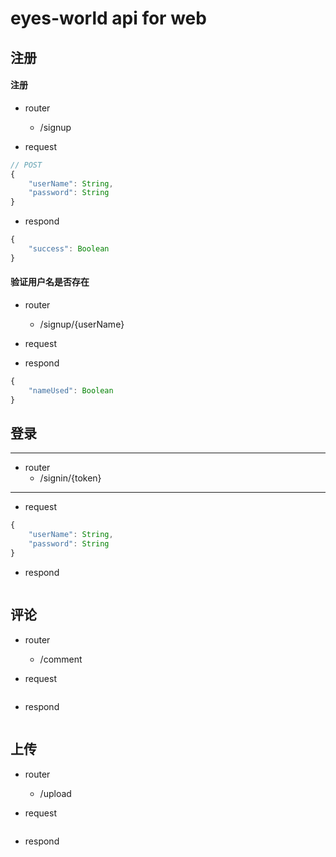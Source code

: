 # eyes-world api for web

## 注册

#### 注册

* router
  * /signup

* request
```js
// POST
{
    "userName": String,
    "password": String
}
```

* respond
```js
{
    "success": Boolean
}
```

#### 验证用户名是否存在

* router
  * /signup/{userName}

* request

* respond
```js
{
    "nameUsed": Boolean
}
```

## 登录

----
* router
  * /signin/{token}
----

* request
```js
{
    "userName": String,
    "password": String
}
```

* respond
```js

```

## 评论

* router
  * /comment

* request
```js
```

* respond
```js
```


## 上传

* router
  * /upload

* request
```js
```

* respond
```js
```
